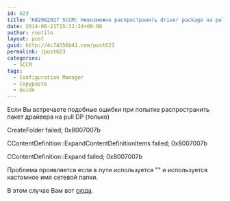 ```yaml
---
id: 623
title: 'KB2962927 SCCM: Невозможно распространить driver package на pull DP'
date: 2014-06-21T15:32:24+00:00
author: rootilo
layout: post
guid: http://4c74356b41.com/post623
permalink: /post623
categories:
  - SCCM
tags:
  - Configuration Manager
  - Copypaste
  - Guide
---
```

Если Вы встречаете подобные ошибки при попытке распространить пакет драйвера на pull DP (только)
  
CreateFolder failed; 0x8007007b
  
CContentDefinition::ExpandContentDefinitionItems failed; 0x8007007b
  
CContentDefinition::Expand failed; 0x8007007b
  
Проблема проявляется если в пути используется "" и используется кастомное имя сетевой папки.
  
В этом случае Вам вот [сюда](http://support.microsoft.com/kb/2962927).